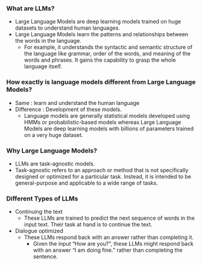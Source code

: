 ### What are LLMs?

- Large Language Models are deep learning models trained on huge datasets to understand human languages.
- Large Language Models learn the patterns and relationships between the words in the language. 
    - For example, it understands the syntactic and semantic structure of the language like grammar, order of the words, and meaning of the words and phrases. It gains the capability to grasp the whole language itself.

### How exactly is language models different from Large Language Models?

- Same : learn and understand the human language 
- Difference : Development of these models.
    - Language models are generally statistical models developed using HMMs or probabilistic-based models whereas Large Language Models are deep learning models with billions of parameters trained on a very huge dataset.

### Why Large Language Models?
- LLMs are task-agnostic models.
- Task-agnostic refers to an approach or method that is not specifically designed or optimized for a particular task. Instead, it is intended to be general-purpose and applicable to a wide range of tasks.

### Different Types of LLMs
- Continuing the text
    - These LLMs are trained to predict the next sequence of words in the input text. Their task at hand is to continue the text.
- Dialogue optimized
    - These LLMs respond back with an answer rather than completing it. 
        - Given the input “How are you?”, these LLMs might respond back with an answer “I am doing fine.” rather than completing the sentence.